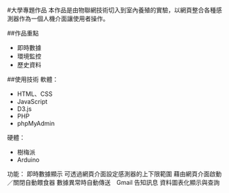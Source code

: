 #大學專題作品
本作品是由物聯網技術切入到室內養殖的實驗，以網頁整合各種感測器作為一個人機介面讓使用者操作。

##作品重點
<ul>
  <li>即時數據</li>
  <li>環境監控</li>
  <li>歷史資料</li>
</ul>

##使用技術
軟體：
<ul>
  <li>HTML、CSS</li>
  <li>JavaScript</li>
  <li>D3.js</li>
  <li>PHP</li>
  <li>phpMyAdmin</li>
</ul>

硬體：
<ul>
  <li>樹梅派</li>
  <li>Arduino</li>
</ul>

功能：
即時數據顯示
可透過網頁介面設定感測器的上下限範圍
藉由網頁介面啟動／關閉自動餵食器
數據異常時自動傳送　Gmail 告知訊息
資料圖表化顯示與查詢
